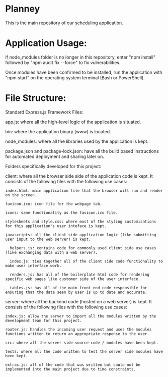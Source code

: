 # Planney

This is the main repository of our scheduling application.

# Application Usage: 

If node_modules folder is no longer in this repository, enter "npm install" followed by "npm audit fix --force" to fix vulnerabilities.

Once modules have been confirmed to be installed, run the application with "npm start" on the operating system terminal (Bash or PowerShell).

# File Structure:

Standard Express.js Framework Files:

app.js: where all the high-level logic of the application is situated.

bin: where the application binary (www) is located.

node_modules: where all the libraries used by the application is kept.

package.json and package-lock.json: have all the build based instructions for automated deployment and sharing later on.

Folders specifically developed for this project:

  client: where all the browser side side of the application code is kept. It consists of the following files with the following use cases:

    index.html: main application file that the browser will run and render on the screen.

    favicon.ico: icon file for the webpage tab.

    icons: same functionality as the favicon.ico file.

    stylesheets and style.css: where most of the styling customisations for this application's user inteface is kept.

    javascripts: all the client side application logic (like submitting user input to the web server) is kept.

      helpers.js: contains code for commonly used client side use cases (like exchanging data with a web server).

      index.js: ties together all of the client side code functionality to make user interface work.

      renders.js: has all of the boilerplate html code for rendering specific web pages like customer side of the user interface.

      tables.js: has all of the main front end code responsible for ensuring that the data seen by user is up to date and accurate.
  
  server: where all the backend code (hosted on a web server) is kept. It consists of the following files with the following use cases:

    index.js: allow the server to import all the modules written by the development team for this project.

    router.js: handles the incoming user request and uses the modules functions written to return an appropriate response to the user.

    src: where all the server side source code / modules have been kept.

    tests: where all the code written to test the server side modules have been kept.

    extras.js: all of the code that was written but could not be implemented into the main project due to time constraints.

    

